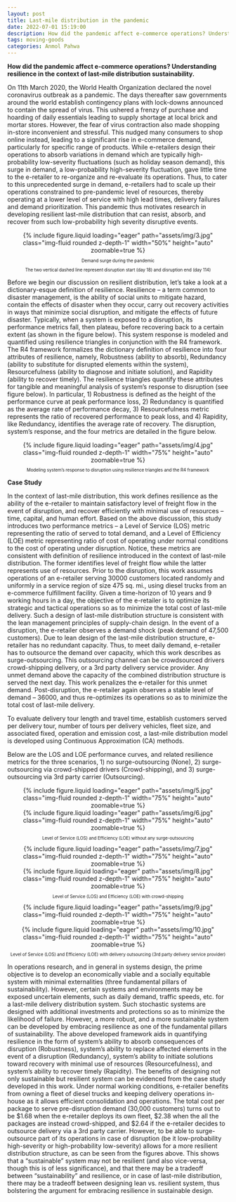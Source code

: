 ```yaml
---
layout: post
title: Last-mile distribution in the pandemic
date: 2022-07-01 15:19:00
description: How did the pandemic affect e-commerce operations? Understanding resilience in the context of last-mile distribution sustainability.
tags: moving-goods
categories: Anmol Pahwa
---
```


**How did the pandemic affect e-commerce operations? Understanding resilience in the context of last-mile distribution sustainability.**

On 11th March 2020, the World Health Organization declared the novel coronavirus outbreak as a pandemic. The days thereafter saw governments around the world establish contingency plans with lock-downs announced to contain the spread of virus. This ushered a frenzy of purchase and hoarding of daily essentials leading to supply shortage at local brick and mortar stores. However, the fear of virus contraction also made shopping in-store inconvenient and stressful. This nudged many consumers to shop online instead, leading to a significant rise in e-commerce demand, particularly for specific range of products. While e-retailers design their operations to absorb variations in demand which are typically high-probability low-severity fluctuations (such as holiday season demand), this surge in demand, a low-probability high-severity fluctuation, gave little time to the e-retailer to re-organize and re-evaluate its operations. Thus, to cater to this unprecedented surge in demand, e-retailers had to scale up their operations constrained to pre-pandemic level of resources, thereby operating at a lower level of service with high lead times, delivery failures and demand prioritization. This pandemic thus motivates research in developing resilient last-mile distribution that can resist, absorb, and recover from such low-probability high severity disruptive events.

<div class="row mt-3" style="text-align: center">
    <div class="col-sm mt-3 mt-md-0">
        {% include figure.liquid loading="eager" path="assets/img/3.jpg" class="img-fluid rounded z-depth-1" width="50%" height="auto" zoomable=true %}
    </div>
</div>
<p style="font-size:0.7em; text-align: center">Demand surge during the pandemic</p>
<p style="font-size:0.7em; text-align: center">The two vertical dashed line represent disruption start (day 18) and disruption end (day 114)</p>

Before we begin our discussion on resilient distribution, let’s take a look at a dictionary-esque definition of resilience. Resilience – a term common to disaster management, is the ability of social units to mitigate hazard, contain the effects of disaster when they occur, carry out recovery activities in ways that minimize social disruption, and mitigate the effects of future disaster. Typically, when a system is exposed to a disruption, its performance metrics fall, then plateau, before recovering back to a certain extent (as shown in the figure below). This system response is modeled and quantified using resilience triangles in conjunction with the R4 framework. The R4 framework formalizes the dictionary definition of resilience into four attributes of resilience, namely, Robustness (ability to absorb), Redundancy (ability to substitute for disrupted elements within the system), Resourcefulness (ability to diagnose and initiate solution), and Rapidity (ability to recover timely). The resilience triangles quantify these attributes for tangible and meaningful analysis of system’s response to disruption (see figure below). In particular, 1) Robustness is defined as the height of the performance curve at peak performance loss, 2) Redundancy is quantified as the average rate of performance decay, 3) Resourcefulness metric represents the ratio of recovered performance to peak loss, and 4) Rapidity, like Redundancy, identifies the average rate of recovery. The disruption, system’s response, and the four metrics are detailed in the figure below.

<div class="row mt-3" style="text-align: center">
    <div class="col-sm mt-3 mt-md-0">
        {% include figure.liquid loading="eager" path="assets/img/4.jpg" class="img-fluid rounded z-depth-1" width="75%" height="auto" zoomable=true %}
    </div>
</div>
<p style="font-size:0.7em; text-align: center">Modeling system’s response to disruption using resilience triangles and the R4 framework</p>

**Case Study**

In the context of last-mile distribution, this work defines resilience as the ability of the e-retailer to maintain satisfactory level of freight flow in the event of disruption, and recover efficiently with minimal use of resources – time, capital, and human effort. Based on the above discussion, this study introduces two performance metrics – a Level of Service (LOS) metric representing the ratio of served to total demand, and a Level of Efficiency (LOE) metric representing ratio of cost of operating under normal conditions to the cost of operating under disruption. Notice, these metrics are consistent with definition of resilience introduced in the context of last-mile distribution. The former identifies level of freight flow while the latter represents use of resources.
Prior to the disruption, this work assumes operations of an e-retailer serving 30000 customers located randomly and uniformly in a service region of size 475 sq. mi., using diesel trucks from an e-commerce fulfillment facility. Given a time-horizon of 10 years and 9 working hours in a day, the objective of the e-retailer is to optimize its strategic and tactical operations so as to minimize the total cost of last-mile delivery. Such a design of last-mile distribution structure is consistent with the lean management principles of supply-chain design. In the event of a disruption, the e-retailer observes a demand shock (peak demand of 47,500 customers). Due to lean design of the last-mile distribution structure, e-retailer has no redundant capacity. Thus, to meet daily demand, e-retailer has to outsource the demand over capacity, which this work describes as surge-outsourcing. This outsourcing channel can be crowdsourced drivers crowd-shipping delivery, or a 3rd party delivery service provider. Any unmet demand above the capacity of the combined distribution structure is served the next day. This work penalizes the e-retailer for this unmet demand. Post-disruption, the e-retailer again observes a stable level of demand – 36000, and thus re-optimizes its operations so as to minimize the total cost of last-mile delivery.

To evaluate delivery tour length and travel time, establish customers served per delivery tour, number of tours per delivery vehicles, fleet size, and associated fixed, operation and emission cost, a last-mile distribution model is developed using Continuous Approximation (CA) methods.

Below are the LOS and LOE performance curves, and related resilience metrics for the three scenarios, 1) no surge-outsourcing (None), 2) surge-outsourcing via crowd-shipped drivers (Crowd-shipping), and 3) surge-outsourcing via 3rd party carrier (Outsourcing).

<div class="row mt-3" style="text-align: center">
    <div class="col-sm mt-3 mt-md-0">
        {% include figure.liquid loading="eager" path="assets/img/5.jpg" class="img-fluid rounded z-depth-1" width="75%" height="auto" zoomable=true %}
    </div>
    <div class="col-sm mt-3 mt-md-0">
        {% include figure.liquid loading="eager" path="assets/img/6.jpg" class="img-fluid rounded z-depth-1" width="75%" height="auto" zoomable=true %}
    </div>
</div>
<p style="font-size:0.7em; text-align: center">Level of Service (LOS) and Efficiency (LOE) without any surge-outsourcing</p>

<div class="row mt-3" style="text-align: center">
    <div class="col-sm mt-3 mt-md-0">
        {% include figure.liquid loading="eager" path="assets/img/7.jpg" class="img-fluid rounded z-depth-1" width="75%" height="auto" zoomable=true %}
    </div>
    <div class="col-sm mt-3 mt-md-0">
        {% include figure.liquid loading="eager" path="assets/img/8.jpg" class="img-fluid rounded z-depth-1" width="75%" height="auto" zoomable=true %}
    </div>
</div>
<p style="font-size:0.7em; text-align: center">Level of Service (LOS) and Efficiency (LOE) with crowd-shipping</p>

<div class="row mt-3" style="text-align: center">
    <div class="col-sm mt-3 mt-md-0">
        {% include figure.liquid loading="eager" path="assets/img/9.jpg" class="img-fluid rounded z-depth-1" width="75%" height="auto" zoomable=true %}
    </div>
    <div class="col-sm mt-3 mt-md-0">
        {% include figure.liquid loading="eager" path="assets/img/10.jpg" class="img-fluid rounded z-depth-1" width="75%" height="auto" zoomable=true %}
    </div>
</div>
<p style="font-size:0.7em; text-align: center">Level of Service (LOS) and Efficiency (LOE) with delivery outsourcing (3rd party delivery service provider)</p>

In operations research, and in general in systems design, the prime objective is to develop an economically viable and a socially equitable system with minimal externalities (three fundamental pillars of sustainability). However, certain systems and environments may be exposed uncertain elements, such as daily demand, traffic speeds, etc. for a last-mile delivery distribution system. Such stochastic systems are designed with additional investments and protections so as to minimize the likelihood of failure. However, a more robust, and a more sustainable system can be developed by embracing resilience as one of the fundamental pillars of sustainability. The above developed framework aids in quantifying resilience in the form of system’s ability to absorb consequences of disruption (Robustness), system’s ability to replace affected elements in the event of a disruption (Redundancy), system’s ability to initiate solutions toward recovery with minimal use of resources (Resourcefulness), and system’s ability to recover timely (Rapidity). The benefits of designing not only sustainable but resilient system can be evidenced from the case study developed in this work. Under normal working conditions, e-retailer benefits from owning a fleet of diesel trucks and keeping delivery operations in-house as it allows efficient consolidation and operations. The total cost per package to serve pre-disruption demand (30,000 customers) turns out to be $1.68 when the e-retailer deploys its own fleet, $2.38 when the all the packages are instead crowd-shipped, and $2.64 if the e-retailer decides to outsource delivery via a 3rd party carrier. However, to be able to surge-outsource part of its operations in case of disruption (be it low-probability high-severity or high-probability low-severity) allows for a more resilient distribution structure, as can be seen from the figures above. This shows that a “sustainable” system may not be resilient (and also vice-versa, though this is of less significance), and that there may be a tradeoff between “sustainability” and resilience, or in case of last-mile distribution, there may be a tradeoff between designing lean vs. resilient system, thus bolstering the argument for embracing resilience in sustainable design.
